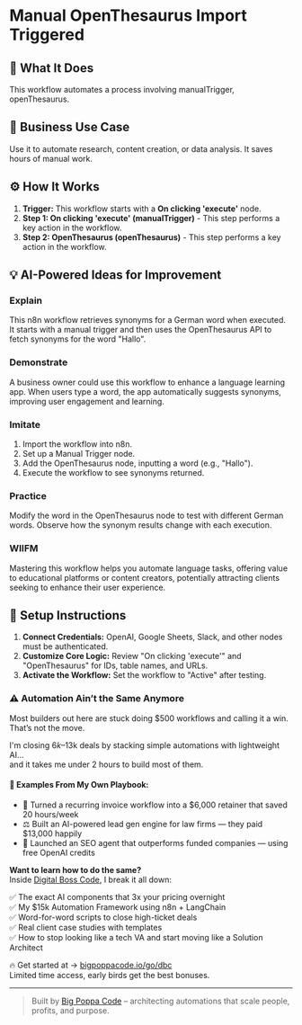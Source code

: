 # Manual OpenThesaurus Import Triggered

## 🚀 What It Does
This workflow automates a process involving manualTrigger, openThesaurus.

## 💼 Business Use Case
Use it to automate research, content creation, or data analysis. It saves hours of manual work.

## ⚙️ How It Works
1.  **Trigger:** This workflow starts with a **On clicking 'execute'** node.
2. **Step 1: On clicking 'execute' (manualTrigger)** - This step performs a key action in the workflow.
3. **Step 2: OpenThesaurus (openThesaurus)** - This step performs a key action in the workflow.

## 💡 AI-Powered Ideas for Improvement
### Explain
This n8n workflow retrieves synonyms for a German word when executed. It starts with a manual trigger and then uses the OpenThesaurus API to fetch synonyms for the word "Hallo".

### Demonstrate
A business owner could use this workflow to enhance a language learning app. When users type a word, the app automatically suggests synonyms, improving user engagement and learning.

### Imitate
1. Import the workflow into n8n.
2. Set up a Manual Trigger node.
3. Add the OpenThesaurus node, inputting a word (e.g., "Hallo").
4. Execute the workflow to see synonyms returned.

### Practice
Modify the word in the OpenThesaurus node to test with different German words. Observe how the synonym results change with each execution.

### WIIFM
Mastering this workflow helps you automate language tasks, offering value to educational platforms or content creators, potentially attracting clients seeking to enhance their user experience.

## 🔧 Setup Instructions
1. **Connect Credentials:** OpenAI, Google Sheets, Slack, and other nodes must be authenticated.
2. **Customize Core Logic:** Review "On clicking 'execute'" and "OpenThesaurus" for IDs, table names, and URLs.
3. **Activate the Workflow:** Set the workflow to "Active" after testing.

### ⚠️ Automation Ain’t the Same Anymore

Most builders out here are stuck doing $500 workflows and calling it a win.  
That’s not the move.  

I'm closing $6k–$13k deals by stacking simple automations with lightweight AI...  
and it takes me under 2 hours to build most of them.

#### 🧠 Examples From My Own Playbook:
- 🔁 Turned a recurring invoice workflow into a $6,000 retainer that saved 20 hours/week  
- ⚖️ Built an AI-powered lead gen engine for law firms — they paid $13,000 happily  
- 🚀 Launched an SEO agent that outperforms funded companies — using free OpenAI credits  

**Want to learn how to do the same?**  
Inside [Digital Boss Code](https://bigpoppacode.io/go/dbc), I break it all down:

✅ The exact AI components that 3x your pricing overnight  
✅ My $15k Automation Framework using n8n + LangChain  
✅ Word-for-word scripts to close high-ticket deals  
✅ Real client case studies with templates  
✅ How to stop looking like a tech VA and start moving like a Solution Architect  

🔥 Get started at → [bigpoppacode.io/go/dbc](https://bigpoppacode.io/go/dbc)  
Limited time access, early birds get the best bonuses.

---
> Built by [Big Poppa Code](https://bigpoppacode.io) – architecting automations that scale people, profits, and purpose.

